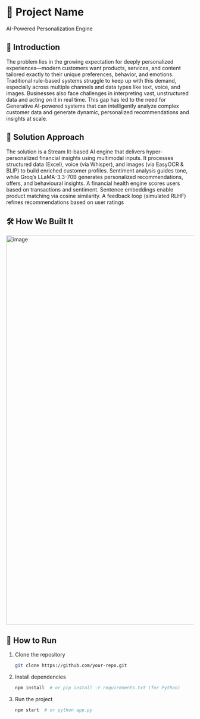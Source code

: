 # 🚀 Project Name
AI-Powered Personalization Engine



## 🎯 Introduction
The problem lies in the growing expectation for deeply personalized experiences—modern customers want products, services, and content tailored exactly to their unique preferences, behavior, and emotions. 
Traditional rule-based systems struggle to keep up with this demand, especially across multiple channels and data types like text, voice, and images. Businesses also face challenges in interpreting vast, unstructured data and acting on it in real time. 
This gap has led to the need for Generative AI-powered systems that can intelligently analyze complex customer data and generate dynamic, personalized recommendations and insights at scale.



## 🎥 Solution Approach
The solution is a Stream lit-based AI engine that delivers hyper-personalized financial insights using multimodal inputs.
It processes structured data (Excel), voice (via Whisper), and images (via EasyOCR & BLIP) to build enriched customer profiles. Sentiment analysis guides tone, while Groq’s LLaMA-3.3-70B generates personalized recommendations, offers, and behavioural insights. 
A financial health engine scores users based on transactions and sentiment. Sentence embeddings enable product matching via cosine similarity. A feedback loop (simulated RLHF) refines recommendations based on user ratings


## 🛠️ How We Built It
<img width="699" height="1047" alt="image" src="https://github.com/user-attachments/assets/156af95e-e511-4aeb-991a-61dbb9381ac9" />


## 🏃 How to Run
1. Clone the repository  
   ```sh
   git clone https://github.com/your-repo.git
   ```
2. Install dependencies  
   ```sh
   npm install  # or pip install -r requirements.txt (for Python)
   ```
3. Run the project  
   ```sh
   npm start  # or python app.py
   ```

